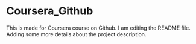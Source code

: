 # Coursera_Github
This is made for Coursera course on Github.
I am editing the README file. Adding some more details about the project description.
